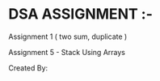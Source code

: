# DSA ASSIGNMENT :-

Assignment 1  ( two sum, duplicate ) 

Assignment 5 - Stack Using Arrays 

Created By:
